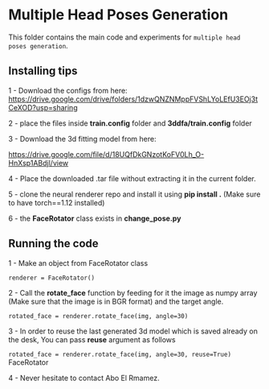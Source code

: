 # Multiple Head Poses Generation

This folder contains the main code and experiments for `multiple head poses generation`.

## Installing tips

1 - Download the configs from here: https://drive.google.com/drive/folders/1dzwQNZNMppFVShLYoLEfU3EOj3tCeXOD?usp=sharing

2 - place the files inside **train.config** folder and **3ddfa/train.config** folder

3 - Download the 3d fitting model from here: 

https://drive.google.com/file/d/18UQfDkGNzotKoFV0Lh_O-HnXsp1ABdjl/view

4 - Place the downloaded .tar file without extracting it in the current folder.

5 - clone the neural renderer repo and install it using **pip install .** (Make sure to have torch==1.12 installed)

6 - the **FaceRotator** class exists in **change_pose.py**


## Running the code

1 - Make an object from FaceRotator class

``` renderer = FaceRotator() ```

2 - Call the **rotate_face** function by feeding for it the image as numpy array (Make sure that the image is in BGR format) and the target angle.

```rotated_face = renderer.rotate_face(img, angle=30)```

3 - In order to reuse the last generated 3d model which is saved already on the desk, You can pass **reuse** argument as follows

```rotated_face = renderer.rotate_face(img, angle=30, reuse=True)```
FaceRotator

4 - Never hesitate to contact Abo El Rmamez.